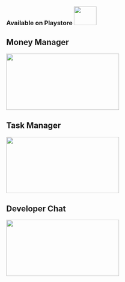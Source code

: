 ### Available on Playstore <img height="50" width="60" src="https://emojipedia-us.s3.amazonaws.com/source/skype/289/raising-hands_1f64c.png">

## Money Manager

<a href="https://play.google.com/store/apps/details?id=dev.kingbond.moneymanager" title="Playstore" target="_blank"><img height="150" width="300" src="https://data.ibtimes.sg/en/full/12247/google-play-store-8-1-73-apk.png"></a>

## Task Manager 

<a href="https://play.google.com/store/apps/details?id=dev.kingbond.yourtodolist" title="Playstore" target="_blank"><img height="150" width="300" src="https://data.ibtimes.sg/en/full/12247/google-play-store-8-1-73-apk.png"></a>


## Developer Chat

<a href="https://play.google.com/store/apps/details?id=dev.kingbond.developerchat" title="Playstore" target="_blank"><img height="150" width="300" src="https://data.ibtimes.sg/en/full/12247/google-play-store-8-1-73-apk.png"></a>

